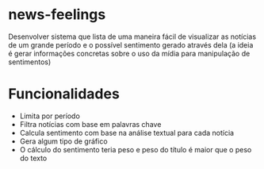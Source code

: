 # news-feelings

Desenvolver sistema que lista de uma maneira fácil de visualizar as notícias de um grande período e o possível sentimento gerado através dela (a ideia é gerar informações concretas sobre o uso da mídia para manipulação de sentimentos)

# Funcionalidades

- Limita por período
- Filtra notícias com base em palavras chave
- Calcula sentimento com base na análise textual para cada notícia
- Gera algum tipo de gráfico
- O cálculo do sentimento teria peso e peso do título é maior que o peso do texto
